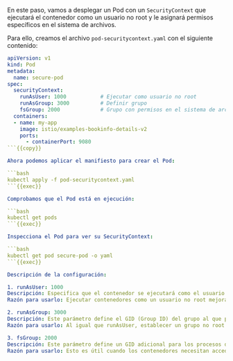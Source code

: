 En este paso, vamos a desplegar un Pod con un `SecurityContext` que ejecutará el contenedor como un usuario no root y le asignará permisos específicos en el sistema de archivos.

Para ello, creamos el archivo `pod-securitycontext.yaml` con el siguiente contenido:

```yaml
apiVersion: v1
kind: Pod
metadata:
  name: secure-pod
spec:
  securityContext:
    runAsUser: 1000           # Ejecutar como usuario no root
    runAsGroup: 3000          # Definir grupo
    fsGroup: 2000             # Grupo con permisos en el sistema de archivos
  containers:
  - name: my-app
    image: istio/examples-bookinfo-details-v2
    ports:
      - containerPort: 9080
```{{copy}}

Ahora podemos aplicar el manifiesto para crear el Pod:

```bash
kubectl apply -f pod-securitycontext.yaml
```{{exec}}

Comprobamos que el Pod está en ejecución: 

```bash
kubectl get pods
```{{exec}}

Inspecciona el Pod para ver su SecurityContext:

```bash
kubectl get pod secure-pod -o yaml
```{{exec}}

Descripción de la configuración:

1. runAsUser: 1000 
Descripción: Especifica que el contenedor se ejecutará como el usuario con el UID (User ID) 1000 en lugar del usuario root (UID 0).
Razón para usarlo: Ejecutar contenedores como un usuario no root mejora la seguridad. Si un atacante logra comprometer el contenedor, no tendrá acceso completo al sistema operativo del nodo, ya que estará limitado a los permisos del usuario especificado.

2. runAsGroup: 3000
Descripción: Este parámetro define el GID (Group ID) del grupo al que pertenecerá el contenedor, en este caso, el grupo con GID 3000.
Razón para usarlo: Al igual que runAsUser, establecer un grupo no root ayuda a limitar los permisos del contenedor. Permite gestionar el acceso a archivos y recursos del sistema basados en el grupo, brindando un control adicional sobre la seguridad.

3. fsGroup: 2000
Descripción: Este parámetro define un GID adicional para los procesos dentro del contenedor. Cuando se establece fsGroup, Kubernetes aplica este GID a todos los volúmenes montados en el pod.
Razón para usarlo: Esto es útil cuando los contenedores necesitan acceder a volúmenes compartidos. Al establecer fsGroup, los archivos en esos volúmenes se asignan al GID especificado, permitiendo que los procesos dentro del contenedor tengan acceso a esos archivos, incluso si no son el dueño directo. Esto es especialmente útil en entornos donde varios contenedores necesitan acceder a los mismos volúmenes con diferentes usuarios.
